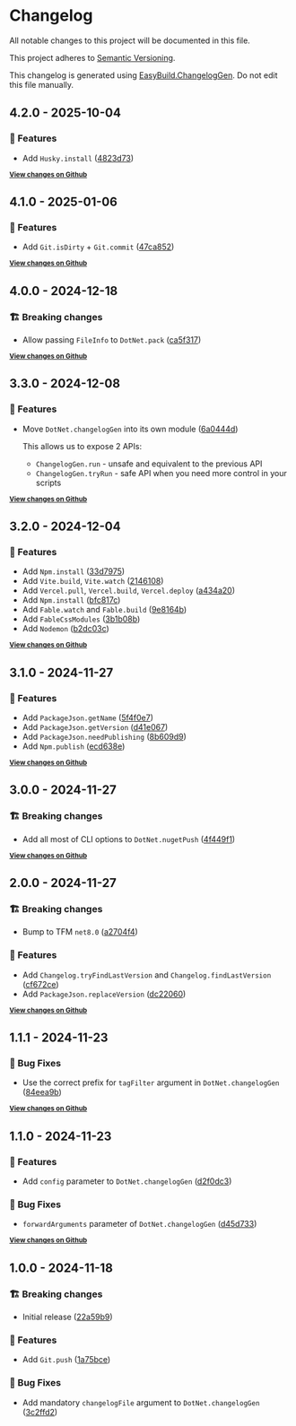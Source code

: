 # Changelog

All notable changes to this project will be documented in this file.

This project adheres to [Semantic Versioning](https://semver.org/spec/v2.0.0.html).

This changelog is generated using [EasyBuild.ChangelogGen](https://github.com/easybuild-org/EasyBuild.ChangelogGen). Do not edit this file manually.

<!-- EasyBuild: START -->
<!-- last_commit_released: be3b9e4fa8904b4916c2f5bb40bd865310e1f452 -->
<!-- EasyBuild: END -->

## 4.2.0 - 2025-10-04

### 🚀 Features

* Add `Husky.install` ([4823d73](https://github.com/easybuild-org/EasyBuild.Tools/commit/4823d7333e7d8ab4cf517c30f4b7fc715ad41436))

<strong><small>[View changes on Github](https://github.com/easybuild-org/EasyBuild.Tools/compare/47ca852f48d9458bb15e87e0856ff8c5f6eba94e..be3b9e4fa8904b4916c2f5bb40bd865310e1f452)</small></strong>

## 4.1.0 - 2025-01-06

### 🚀 Features

* Add `Git.isDirty` + `Git.commit` ([47ca852](https://github.com/easybuild-org/EasyBuild.Tools/commit/47ca852f48d9458bb15e87e0856ff8c5f6eba94e))

<strong><small>[View changes on Github](https://github.com/easybuild-org/EasyBuild.Tools/compare/fe8746f41d62c58740f908a2f88ac07f9d61df4c..47ca852f48d9458bb15e87e0856ff8c5f6eba94e)</small></strong>

## 4.0.0 - 2024-12-18

### 🏗️ Breaking changes

* Allow passing `FileInfo` to `DotNet.pack` ([ca5f317](https://github.com/easybuild-org/EasyBuild.Tools/commit/ca5f317ea749079e140a4394943511242cf74c96))

<strong><small>[View changes on Github](https://github.com/easybuild-org/EasyBuild.Tools/compare/6a0444d6243a5ae97b28b37d0b4f7a05c1d988c7..fe8746f41d62c58740f908a2f88ac07f9d61df4c)</small></strong>

## 3.3.0 - 2024-12-08

### 🚀 Features

* Move `DotNet.changelogGen` into its own module ([6a0444d](https://github.com/easybuild-org/EasyBuild.Tools/commit/6a0444d6243a5ae97b28b37d0b4f7a05c1d988c7))

    This allows us to expose 2 APIs:

    - `ChangelogGen.run` - unsafe and equivalent to the previous API
    - `ChangelogGen.tryRun` - safe API when you need more control in your scripts

<strong><small>[View changes on Github](https://github.com/easybuild-org/EasyBuild.Tools/compare/b2dc03c252a56ce42b81b24506b98abc45c5fe00..6a0444d6243a5ae97b28b37d0b4f7a05c1d988c7)</small></strong>

## 3.2.0 - 2024-12-04

### 🚀 Features

* Add `Npm.install` ([33d7975](https://github.com/easybuild-org/EasyBuild.Tools/commit/33d797503e094cf434138fcfb2361694e85d81af))
* Add `Vite.build`, `Vite.watch` ([2146108](https://github.com/easybuild-org/EasyBuild.Tools/commit/2146108e84df05ba4f170ba98e35d98c6e98a9b6))
* Add `Vercel.pull`, `Vercel.build`, `Vercel.deploy` ([a434a20](https://github.com/easybuild-org/EasyBuild.Tools/commit/a434a20c9d9c68d7259f3222054c0e5500a25823))
* Add `Npm.install` ([bfc817c](https://github.com/easybuild-org/EasyBuild.Tools/commit/bfc817c55ea1a082157d706f630f29d4a7276b89))
* Add `Fable.watch` and `Fable.build` ([9e8164b](https://github.com/easybuild-org/EasyBuild.Tools/commit/9e8164b9ca8385af5d9d34c3837e934ef9b6bd13))
* Add `FableCssModules` ([3b1b08b](https://github.com/easybuild-org/EasyBuild.Tools/commit/3b1b08b89cb6e4e818a934295f926ce8df18b191))
* Add `Nodemon` ([b2dc03c](https://github.com/easybuild-org/EasyBuild.Tools/commit/b2dc03c252a56ce42b81b24506b98abc45c5fe00))

<strong><small>[View changes on Github](https://github.com/easybuild-org/EasyBuild.Tools/compare/3f7c1af7384fcb799ac028074287623ad3bc179a..b2dc03c252a56ce42b81b24506b98abc45c5fe00)</small></strong>

## 3.1.0 - 2024-11-27

### 🚀 Features

* Add `PackageJson.getName` ([5f4f0e7](https://github.com/easybuild-org/EasyBuild.Tools/commit/5f4f0e7f0aad6f72c7758949c4a448c742e5340d))
* Add `PackageJson.getVersion` ([d41e067](https://github.com/easybuild-org/EasyBuild.Tools/commit/d41e067831ce69a5bdcd254fb9669e6541245456))
* Add `PackageJson.needPublishing` ([8b609d9](https://github.com/easybuild-org/EasyBuild.Tools/commit/8b609d99513e38ea7320d6dfedfdceb9686afc09))
* Add `Npm.publish` ([ecd638e](https://github.com/easybuild-org/EasyBuild.Tools/commit/ecd638edc38be38a3247aa7891a762c92e8ea973))

<strong><small>[View changes on Github](https://github.com/easybuild-org/EasyBuild.Tools/compare/4f449f11c347ef3244d623c43246d022d984cdae..3f7c1af7384fcb799ac028074287623ad3bc179a)</small></strong>

## 3.0.0 - 2024-11-27

### 🏗️ Breaking changes

* Add all most of CLI options to `DotNet.nugetPush` ([4f449f1](https://github.com/easybuild-org/EasyBuild.Tools/commit/4f449f11c347ef3244d623c43246d022d984cdae))

<strong><small>[View changes on Github](https://github.com/easybuild-org/EasyBuild.Tools/compare/cdd4b51af8089e568089b977698abc66d650e88f..4f449f11c347ef3244d623c43246d022d984cdae)</small></strong>

## 2.0.0 - 2024-11-27

### 🏗️ Breaking changes

* Bump to TFM `net8.0` ([a2704f4](https://github.com/easybuild-org/EasyBuild.Tools/commit/a2704f4b9a51d5f0fb0f7fbdb70f1a7829fe194d))

### 🚀 Features

* Add `Changelog.tryFindLastVersion` and `Changelog.findLastVersion` ([cf672ce](https://github.com/easybuild-org/EasyBuild.Tools/commit/cf672ce6beb4c10b195685f1390260e47dbfc30c))
* Add `PackageJson.replaceVersion` ([dc22060](https://github.com/easybuild-org/EasyBuild.Tools/commit/dc220606e09c34dfba8f04cc7a816111c0ad1320))

<strong><small>[View changes on Github](https://github.com/easybuild-org/EasyBuild.Tools/compare/84eea9be8361d6ecfcd2d6a02350c6ab0f0d3eff..cdd4b51af8089e568089b977698abc66d650e88f)</small></strong>

## 1.1.1 - 2024-11-23

### 🐞 Bug Fixes

* Use the correct prefix  for `tagFilter` argument in `DotNet.changelogGen` ([84eea9b](https://github.com/easybuild-org/EasyBuild.Tools/commit/84eea9be8361d6ecfcd2d6a02350c6ab0f0d3eff))

<strong><small>[View changes on Github](https://github.com/easybuild-org/EasyBuild.Tools/compare/d45d733b306248cf7374abd0016ea8028b1bc93d..84eea9be8361d6ecfcd2d6a02350c6ab0f0d3eff)</small></strong>

## 1.1.0 - 2024-11-23

### 🚀 Features

* Add `config` parameter to `DotNet.changelogGen` ([d2f0dc3](https://github.com/easybuild-org/EasyBuild.Tools/commit/d2f0dc3b91b8fc7a52afbf179e0780e15561be1d))

### 🐞 Bug Fixes

* `forwardArguments` parameter of `DotNet.changelogGen` ([d45d733](https://github.com/easybuild-org/EasyBuild.Tools/commit/d45d733b306248cf7374abd0016ea8028b1bc93d))

<strong><small>[View changes on Github](https://github.com/easybuild-org/EasyBuild.Tools/compare/3c2ffd23492859b26a851a2e670fadf61e6c955a..d45d733b306248cf7374abd0016ea8028b1bc93d)</small></strong>

## 1.0.0 - 2024-11-18

### 🏗️ Breaking changes

* Initial release ([22a59b9](https://github.com/easybuild-org/EasyBuild.Tools/commit/22a59b9d8905d7ac52c52fbff8a98b6b234c23b7))

### 🚀 Features

* Add `Git.push` ([1a75bce](https://github.com/easybuild-org/EasyBuild.Tools/commit/1a75bceb2db14e2764337308d8fbabbe396b2698))

### 🐞 Bug Fixes

* Add mandatory `changelogFile` argument to `DotNet.changelogGen` ([3c2ffd2](https://github.com/easybuild-org/EasyBuild.Tools/commit/3c2ffd23492859b26a851a2e670fadf61e6c955a))
